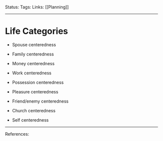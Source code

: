 Status:
Tags:
Links: [[Planning]]
___
# Life Categories
- Spouse centeredness

- Family centeredness

- Money centeredness

- Work centeredness

- Possession centeredness

- Pleasure centeredness

- Friend/enemy centeredness

- Church centeredness

- Self centeredness
___
References: